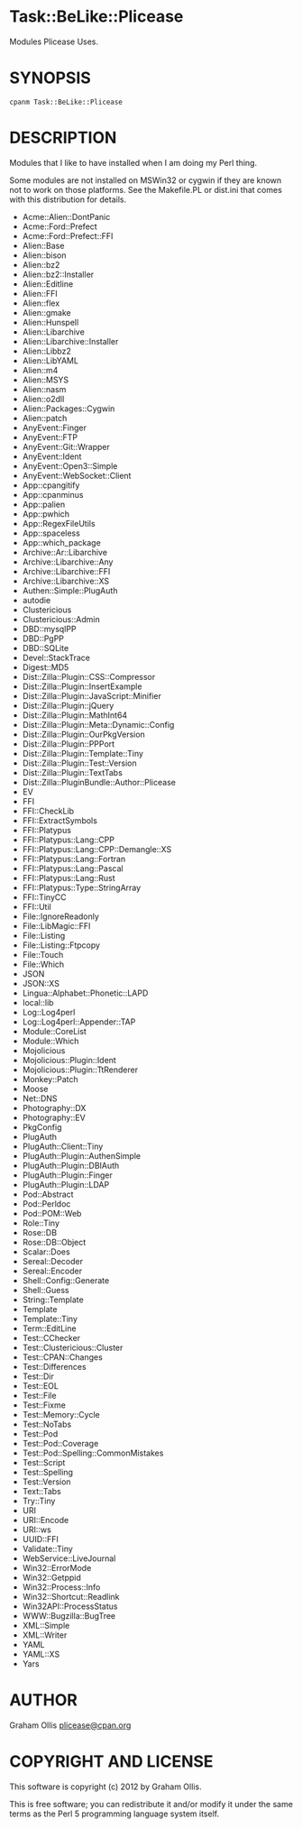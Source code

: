 # Task::BeLike::Plicease

Modules Plicease Uses.

# SYNOPSIS

    cpanm Task::BeLike::Plicease

# DESCRIPTION

Modules that I like to have installed when I am doing my Perl thing.

Some modules are not installed on MSWin32 or cygwin if they are known
not to work on those platforms.  See the Makefile.PL or dist.ini that
comes with this distribution for details.

- Acme::Alien::DontPanic
- Acme::Ford::Prefect
- Acme::Ford::Prefect::FFI
- Alien::Base
- Alien::bison
- Alien::bz2
- Alien::bz2::Installer
- Alien::Editline
- Alien::FFI
- Alien::flex
- Alien::gmake
- Alien::Hunspell
- Alien::Libarchive
- Alien::Libarchive::Installer
- Alien::Libbz2
- Alien::LibYAML
- Alien::m4
- Alien::MSYS
- Alien::nasm
- Alien::o2dll
- Alien::Packages::Cygwin
- Alien::patch
- AnyEvent::Finger
- AnyEvent::FTP
- AnyEvent::Git::Wrapper
- AnyEvent::Ident
- AnyEvent::Open3::Simple
- AnyEvent::WebSocket::Client
- App::cpangitify
- App::cpanminus
- App::palien
- App::pwhich
- App::RegexFileUtils
- App::spaceless
- App::which\_package
- Archive::Ar::Libarchive
- Archive::Libarchive::Any
- Archive::Libarchive::FFI
- Archive::Libarchive::XS
- Authen::Simple::PlugAuth
- autodie
- Clustericious
- Clustericious::Admin
- DBD::mysqlPP
- DBD::PgPP
- DBD::SQLite
- Devel::StackTrace
- Digest::MD5
- Dist::Zilla::Plugin::CSS::Compressor
- Dist::Zilla::Plugin::InsertExample
- Dist::Zilla::Plugin::JavaScript::Minifier
- Dist::Zilla::Plugin::jQuery
- Dist::Zilla::Plugin::MathInt64
- Dist::Zilla::Plugin::Meta::Dynamic::Config
- Dist::Zilla::Plugin::OurPkgVersion
- Dist::Zilla::Plugin::PPPort
- Dist::Zilla::Plugin::Template::Tiny
- Dist::Zilla::Plugin::Test::Version
- Dist::Zilla::Plugin::TextTabs
- Dist::Zilla::PluginBundle::Author::Plicease
- EV
- FFI
- FFI::CheckLib
- FFI::ExtractSymbols
- FFI::Platypus
- FFI::Platypus::Lang::CPP
- FFI::Platypus::Lang::CPP::Demangle::XS
- FFI::Platypus::Lang::Fortran
- FFI::Platypus::Lang::Pascal
- FFI::Platypus::Lang::Rust
- FFI::Platypus::Type::StringArray
- FFI::TinyCC
- FFI::Util
- File::IgnoreReadonly
- File::LibMagic::FFI
- File::Listing
- File::Listing::Ftpcopy
- File::Touch
- File::Which
- JSON
- JSON::XS
- Lingua::Alphabet::Phonetic::LAPD
- local::lib
- Log::Log4perl
- Log::Log4perl::Appender::TAP
- Module::CoreList
- Module::Which
- Mojolicious
- Mojolicious::Plugin::Ident
- Mojolicious::Plugin::TtRenderer
- Monkey::Patch
- Moose
- Net::DNS
- Photography::DX
- Photography::EV
- PkgConfig
- PlugAuth
- PlugAuth::Client::Tiny
- PlugAuth::Plugin::AuthenSimple
- PlugAuth::Plugin::DBIAuth
- PlugAuth::Plugin::Finger
- PlugAuth::Plugin::LDAP
- Pod::Abstract
- Pod::Perldoc
- Pod::POM::Web
- Role::Tiny
- Rose::DB
- Rose::DB::Object
- Scalar::Does
- Sereal::Decoder
- Sereal::Encoder
- Shell::Config::Generate
- Shell::Guess
- String::Template
- Template
- Template::Tiny
- Term::EditLine
- Test::CChecker
- Test::Clustericious::Cluster
- Test::CPAN::Changes
- Test::Differences
- Test::Dir
- Test::EOL
- Test::File
- Test::Fixme
- Test::Memory::Cycle
- Test::NoTabs
- Test::Pod
- Test::Pod::Coverage
- Test::Pod::Spelling::CommonMistakes
- Test::Script
- Test::Spelling
- Test::Version
- Text::Tabs
- Try::Tiny
- URI
- URI::Encode
- URI::ws
- UUID::FFI
- Validate::Tiny
- WebService::LiveJournal
- Win32::ErrorMode
- Win32::Getppid
- Win32::Process::Info
- Win32::Shortcut::Readlink
- Win32API::ProcessStatus
- WWW::Bugzilla::BugTree
- XML::Simple
- XML::Writer
- YAML
- YAML::XS
- Yars

# AUTHOR

Graham Ollis <plicease@cpan.org>

# COPYRIGHT AND LICENSE

This software is copyright (c) 2012 by Graham Ollis.

This is free software; you can redistribute it and/or modify it under
the same terms as the Perl 5 programming language system itself.
